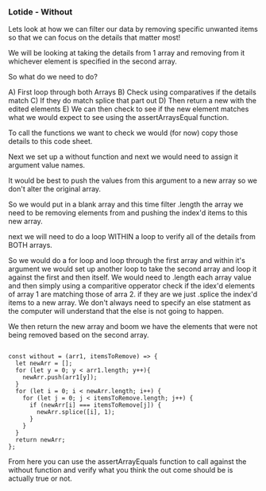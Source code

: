 ### Lotide - Without

Lets look at how we can filter our data by removing specific unwanted items so that we can focus on the details that matter most!

We will be looking at taking the details from 1 array and removing from it whichever element is specified in the second array.

So what do we need to do?

A) First loop through both Arrays
B) Check using comparatives if the details match
C) If they do match splice that part out
D) Then return a new with the edited elements
E) We can then check to see if the new element matches what we would expect to see using the assertArraysEqual function.

To call the functions we want to check we would (for now) copy those details to this code sheet.

Next we set up a without function and next we would need to assign it argument value names.

It would be best to push the values from this argument to a new array so we don't alter the original array. 

So we would put in a blank array and this time filter .length the array we need to be removing elements from and pushing the index'd items to this new array.

next we will need to do a loop WITHIN a loop to verify all of the details from BOTH arrays.

So we would do a for loop and loop through the first array and within it's argument we would set up another loop to take the second array and loop it against the first and then itself. We would need to .length each array value and then simply using a comparitive opperator check if the idex'd elements of array 1 are matching those of arra 2. if they are we just .splice the index'd items to a new array. We don't always need to specify an else statment as the computer will understand that the else is not going to happen.

We then return the new array and boom we have the elements that were not being removed based on the second array.

``` Javascript: 

const without = (arr1, itemsToRemove) => {
  let newArr = [];
  for (let y = 0; y < arr1.length; y++){
    newArr.push(arr1[y]);
  }
  for (let i = 0; i < newArr.length; i++) {
    for (let j = 0; j < itemsToRemove.length; j++) {
      if (newArr[i] === itemsToRemove[j]) {
        newArr.splice([i], 1); 
      }
    } 
  }
  return newArr;
};

```

From here you can use the assertArrayEquals function to call against the without function and verify what you think the out come should be is actually true or not.